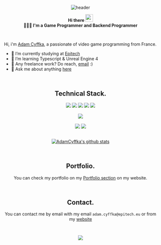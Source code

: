 <div>

<div align=center>

![header](https://capsule-render.vercel.app/api?color=1a53ff&height=250&text=ADAMCYFFKA!&desc=Developer&animation=fadeIn&fontColor=1C1C1C&fontSize=40&descSize=20)

**Hi there <img src="https://media.giphy.com/media/hvRJCLFzcasrR4ia7z/giphy.gif" width="25px">** <br />
**👩🏻‍💻 I'm a Game Programmer and Backend Programmer**

<br />

</div>
  
Hi, i'm [Adam Cyffka](https://adamcyffka.fr/), a passionate of video game programming from France.

- 🔭 I’m currently studying at [Epitech](https://www.epitech.eu/)
- 🌱 I’m learning Typescript & Unreal Engine 4
- 💼 Any freelance work? Do reach, [email](mailto:adam.cyffka@epitech.eu) :)
- 💬 Ask me about anything [here](https://github.com/AdamCyffka/AdamCyffka/issues)

<br />

<div align=center>

## Technical Stack.

<img src="https://img.shields.io/badge/C-00599C?style=for-the-badge&logo=c&logoColor=white" />
<img src="https://img.shields.io/badge/C%2B%2B-00599C?style=for-the-badge&logo=c%2B%2B&logoColor=white" />
<img src="https://img.shields.io/badge/Lua-2C2D72?style=for-the-badge&logo=lua&logoColor=white" />
<img src="https://img.shields.io/badge/javascript-F7DF1E?style=for-the-badge&logo=javascript&logoColor=black" />
<img src="https://img.shields.io/badge/MySQL-00000F?style=for-the-badge&logo=mysql&logoColor=white" />
<br /><br />
<img src="https://img.shields.io/badge/-Unreal%20Engine-313131?style=for-the-badge&logo=unreal-engine&logoColor=white" />
<br /><br />
<img src="https://img.shields.io/badge/Amazon_AWS-FF9900?style=for-the-badge&logo=amazonaws&logoColor=white" />
<img src="https://img.shields.io/badge/github-181717?style=for-the-badge&logo=github&logoColor=white" />
<br />
<br />

[![AdamCyffka's github stats](https://github-readme-stats.vercel.app/api?username=AdamCyffka&show_icons=true&theme=cobalt)](https://github.com/AdamCyffka/github-readme-stats)

<br />

## Portfolio.

You can check my portfolio on my [Portfolio section](https://adamcyffka.fr/portfolio/) on my website.

<br />

## Contact.

You can contact me by email with my email `adam.cyffka@epitech.eu` or from my [website](https://adamcyffka.fr/contact/)

<br />

![](https://visitor-badge.glitch.me/badge?page_id=AdamCyffka.visitor-badge)

</div>

</div>
